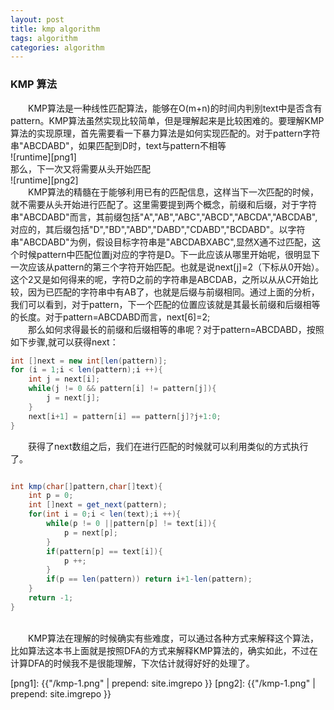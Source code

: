 ```yaml
---
layout: post
title: kmp algorithm
tags: algorithm
categories: algorithm
---
```

### KMP 算法
&emsp;&emsp;KMP算法是一种线性匹配算法，能够在O(m+n)的时间内判别text中是否含有pattern。KMP算法虽然实现比较简单，但是理解起来是比较困难的。要理解KMP算法的实现原理，首先需要看一下暴力算法是如何实现匹配的。对于pattern字符串"ABCDABD"，如果匹配到D时，text与pattern不相等<br>
![runtime][png1]
<br> 那么，下一次又将需要从头开始匹配 <br>
![runtime][png2]
<br>
&emsp;&emsp;KMP算法的精髓在于能够利用已有的匹配信息，这样当下一次匹配的时候，就不需要从头开始进行匹配了。这里需要提到两个概念，前缀和后缀，对于字符串"ABCDABD"而言，其前缀包括"A","AB","ABC","ABCD","ABCDA","ABCDAB",对应的，其后缀包括"D","BD","ABD","DABD","CDABD","BCDABD"。以字符串"ABCDABD"为例，假设目标字符串是"ABCDABXABC",显然X通不过匹配，这个时候pattern中匹配位置j对应的字符是D。下一此应该从哪里开始呢，很明显下一次应该从pattern的第三个字符开始匹配。也就是说next[j]=2（下标从0开始）。这个2又是如何得来的呢，字符D之前的字符串是ABCDAB，之所以从从C开始比较，因为已匹配的字符串中有AB了，也就是后缀与前缀相同。通过上面的分析，我们可以看到，对于pattern，下一个匹配的位置应该就是其最长前缀和后缀相等的长度。对于pattern=ABCDABD而言，next[6]=2;<br>
&emsp;&emsp;那么如何求得最长的前缀和后缀相等的串呢？对于pattern=ABCDABD，按照如下步骤,就可以获得next：<br>
``` java
int []next = new int[len(pattern)];
for (i = 1;i < len(pattern);i ++){
    int j = next[i];
    while(j != 0 && pattern[i] != pattern[j]){
        j = next[j];
    }
    next[i+1] = pattern[i] == pattern[j]?j+1:0;
}
```
&emsp;&emsp;获得了next数组之后，我们在进行匹配的时候就可以利用类似的方式执行了。<br>
``` java

int kmp(char[]pattern,char[]text){
    int p = 0;
    int []next = get_next(pattern);
    for(int i = 0;i < len(text);i ++){
        while(p != 0 ||pattern[p] != text[i]){
            p = next[p];
        }
        if(pattern[p] == text[i]){
            p ++;
        }
        if(p == len(pattern)) return i+1-len(pattern);
    }
    return -1;
}

```
<br>
&emsp;&emsp;KMP算法在理解的时候确实有些难度，可以通过各种方式来解释这个算法，比如算法这本书上面就是按照DFA的方式来解释KMP算法的，确实如此，不过在计算DFA的时候我不是很能理解，下次估计就得好好的处理了。



[png1]: {{"/kmp-1.png" | prepend: site.imgrepo }}
[png2]: {{"/kmp-1.png" | prepend: site.imgrepo }}
